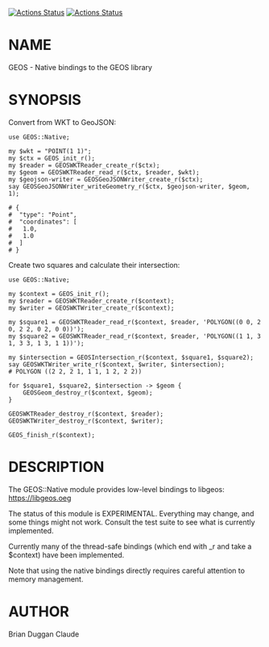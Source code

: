 [![Actions Status](https://github.com/bduggan/raku-geos/actions/workflows/linux.yml/badge.svg)](https://github.com/bduggan/raku-geos/actions/workflows/linux.yml)
[![Actions Status](https://github.com/bduggan/raku-geos/actions/workflows/macos.yml/badge.svg)](https://github.com/bduggan/raku-geos/actions/workflows/macos.yml)

NAME
====

GEOS - Native bindings to the GEOS library

SYNOPSIS
========

Convert from WKT to GeoJSON:

    use GEOS::Native;

    my $wkt = "POINT(1 1)";
    my $ctx = GEOS_init_r();
    my $reader = GEOSWKTReader_create_r($ctx);
    my $geom = GEOSWKTReader_read_r($ctx, $reader, $wkt);
    my $geojson-writer = GEOSGeoJSONWriter_create_r($ctx);
    say GEOSGeoJSONWriter_writeGeometry_r($ctx, $geojson-writer, $geom, 1);

    # {
    #  "type": "Point",
    #  "coordinates": [
    #   1.0,
    #   1.0
    #  ]
    # }

Create two squares and calculate their intersection:

    use GEOS::Native;

    my $context = GEOS_init_r();
    my $reader = GEOSWKTReader_create_r($context);
    my $writer = GEOSWKTWriter_create_r($context);
    
    my $square1 = GEOSWKTReader_read_r($context, $reader, 'POLYGON((0 0, 2 0, 2 2, 0 2, 0 0))');
    my $square2 = GEOSWKTReader_read_r($context, $reader, 'POLYGON((1 1, 3 1, 3 3, 1 3, 1 1))');
 
    my $intersection = GEOSIntersection_r($context, $square1, $square2);
    say GEOSWKTWriter_write_r($context, $writer, $intersection);
    # POLYGON ((2 2, 2 1, 1 1, 1 2, 2 2))

    for $square1, $square2, $intersection -> $geom {
        GEOSGeom_destroy_r($context, $geom);
    }

    GEOSWKTReader_destroy_r($context, $reader);
    GEOSWKTWriter_destroy_r($context, $writer);

    GEOS_finish_r($context);

DESCRIPTION
===========

The GEOS::Native module provides low-level bindings to libgeos: https://libgeos.oeg

The status of this module is EXPERIMENTAL. Everything may change, and some things might not work. Consult the test suite to see what is currently implemented.

Currently many of the thread-safe bindings (which end with _r and take a $context) have been implemented.

Note that using the native bindings directly requires careful attention to memory management.

AUTHOR
======

Brian Duggan
Claude

